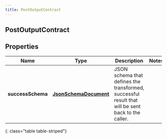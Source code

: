 ```yaml
---
title: PostOutputContract
---
```


## PostOutputContract

## Properties

| Name              | Type                                                                 | Description                                                                                       | Notes |
| ----------------- | -------------------------------------------------------------------- | ------------------------------------------------------------------------------------------------- | ----- |
| **successSchema** | <!----><!---->[**JsonSchemaDocument**](JsonSchemaDocument.md)<!----> | JSON schema that defines the transformed, successful result that will be sent back to the caller. |       |

{: class="table table-striped"}
